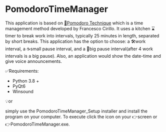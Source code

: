 # PomodoroTimeManager
This application is based on [🍅Pomodoro Technique](https://en.wikipedia.org/wiki/Pomodoro_Technique) which is a time management method developed by Francesco Cirillo. It uses a kitchen ⌛timer to break work into intervals, typically 25 minutes in length, separated by short breaks. This application has the option to choose: a 🛠️work interval, a ☕small pause interval, and a 🍲big pause interval(after 4 work intervals is a big pause). Also, an application would show the date-time and give voice announcements.

✅Requirements:

- Python 3.8 +
- PyQt6
- Winsound

💡or 

simply use the PomodoroTimeManager_Setup installer and install the program on your computer. To execute click the icon on your 👉screen or 👉PomodoroTimeManager.exe.
